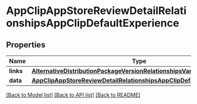 # AppClipAppStoreReviewDetailRelationshipsAppClipDefaultExperience

## Properties
Name | Type | Description | Notes
------------ | ------------- | ------------- | -------------
**links** | [**AlternativeDistributionPackageVersionRelationshipsVariantsLinks**](AlternativeDistributionPackageVersionRelationshipsVariantsLinks.md) |  | [optional] 
**data** | [**AppClipAppStoreReviewDetailRelationshipsAppClipDefaultExperienceData**](AppClipAppStoreReviewDetailRelationshipsAppClipDefaultExperienceData.md) |  | [optional] 

[[Back to Model list]](../README.md#documentation-for-models) [[Back to API list]](../README.md#documentation-for-api-endpoints) [[Back to README]](../README.md)


